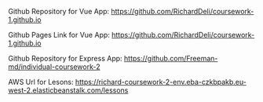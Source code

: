 Github Repository for Vue App: https://github.com/RichardDeli/coursework-1.github.io 

Github Pages Link for Vue App: https://github.com/RichardDeli/coursework-1.github.io

Github Repository for Express App: https://github.com/Freeman-md/individual-coursework-2

AWS Url for Lesons: https://richard-coursework-2-env.eba-czkbpakb.eu-west-2.elasticbeanstalk.com/lessons

